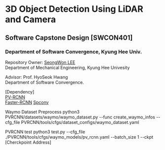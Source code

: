 # 3D Object Detection Using LiDAR and Camera

## Software Capstone Design [SWCON401]
### Department of Software Convergence, Kyung Hee Univ. 


Repository Owner: 
[SeongWon LEE](https://snovvyowl.github.io)\
Department of Mechanical Engineering, Kyung Hee Univesity

Advisor: 
Prof. HyoSeok Hwang\
Department of Software Convergence. 

[Dependency]\
[PV-RCNN](https://github.com/open-mmlab/OpenPCDet)\
[Faster-RCNN](https://github.com/open-mmlab/mmdetection)
[Spconv](https://github.com/traveller59/spconv)


Waymo Dataset Preprocess
python3 PVRCNN/datasets/waymo/waymo_dataset.py --func create_waymo_infos --cfg_file PVRCNN/tools/cfgs/dataset_configs/waymo_dataset.yaml

PVRCNN test
python3 test.py --cfg_file ./PVRCNN/tools/cfgs/waymo_models/pv_rcnn.yaml --batch_size 1 --ckpt [Cherckpoint Address]